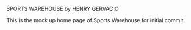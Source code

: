 SPORTS WAREHOUSE by HENRY GERVACIO

This is the mock up home page of Sports Warehouse for initial commit.
